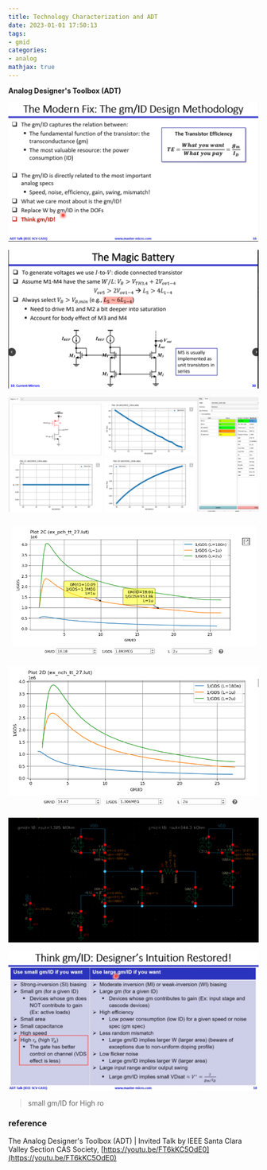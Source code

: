 ```yaml
---
title: Technology Characterization and ADT
date: 2023-01-01 17:50:13
tags:
- gmid
categories:
- analog
mathjax: true
---
```


**Analog Designer's Toolbox (ADT)**



![image-20230101175707586](ADT/image-20230101175707586.png)

![image-20230101191928423](ADT/image-20230101191928423.png)



![image-20230101212125344](ADT/image-20230101212125344.png)

![image-20230101234936702](ADT/image-20230101234936702.png)

![image-20230101235655601](ADT/image-20230101235655601.png)

![image-20230102000059723](ADT/image-20230102000059723.png)



![image-20230103220933081](ADT/image-20230103220933081.png)

> small gm/ID for High ro

### reference

The Analog Designer's Toolbox (ADT) | Invited Talk by IEEE Santa Clara Valley Section CAS Society, [https://youtu.be/FT6kKC5OdE0](https://youtu.be/FT6kKC5OdE0)
